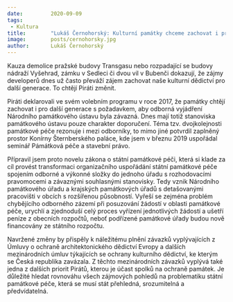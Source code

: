 ```yaml
---
date:         2020-09-09
tags:         
 - Kultura
title:        "Lukáš Černohorský: Kulturní památky chceme zachovat i pro další generace"
image: 	      posts/cernohorsky.jpg
author:       Lukáš Černohorský
---
```


Kauza demolice pražské budovy Transgasu nebo rozpadající se budovy nádraží Vyšehrad, zámku v Sedleci či dvou vil v Bubenči dokazují, že zájmy developerů dnes už často převáží zájem zachovat naše kulturní dědictví pro další generace. To chtějí Piráti změnit. 

Piráti deklarovali ve svém volebním programu v roce 2017, že památky chtějí zachovat i pro další generace s požadavkem, aby odborná vyjádření Národního památkového ústavu byla závazná. Dnes mají totiž stanoviska památkového ústavu pouze charakter doporučení. Téma tzv. dvojkolejnosti památkové péče rezonuje i mezi odborníky, to mimo jiné potvrdil zaplněný prostor Konírny Šternberského paláce, kde jsem v březnu 2019 uspořádal seminář Pámátková péče a stavební právo. 

Přípravil jsem proto novelu zákona o státní památkové péči, která si klade za cíl provést transformaci organizačního uspořádání státní památkové péče spojením odborné a výkonné složky do jednoho úřadu s rozhodovacími pravomocemi a závaznými souhlasnými stanovisky. Tedy vznik Národního památkového úřadu a krajských památkových úřadů s detašovanými pracovišti v obcích s rozšířenou působností. Vyřeší se zejména problém chybějícího odborného zázemí při posuzování žádostí v oblasti památkové péče, urychlí a zjednoduší celý proces vyřízení jednotlivých žádostí a ušetří peníze z obecních rozpočtů, neboť podřízené památkové úřady budou nově financovány ze státního rozpočtu.

Navržené změny by přispěly k náležitému plnění závazků vyplývajících z Úmluvy o ochraně architektonického dědictví Evropy a dalších mezinárodních úmluv týkajících se ochrany kulturního dědictví, ke kterým se Česká republika zavázala. Z těchto mezinárodních závazků vyplývá také jedna z dalších priorit Pirátů, kterou je účast spolků na ochraně památek. Je důležité hledat rovnováhu všech zájmových pohledů na problematiku státní památkové péče, která se musí stát přehledná, srozumitelná a předvídatelná.
